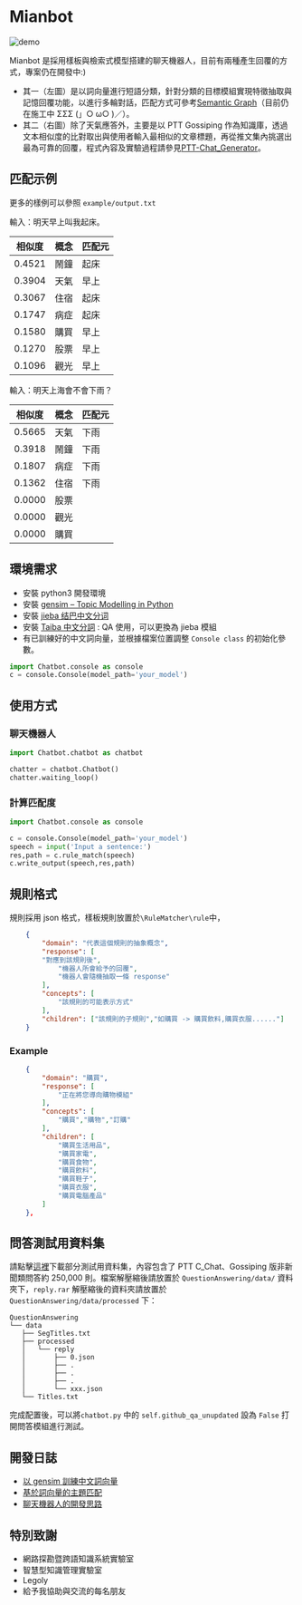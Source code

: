 # Mianbot

![demo](https://raw.githubusercontent.com/zake7749/Chatbot/master/docs/demo.png)

Mianbot 是採用樣板與檢索式模型搭建的聊天機器人，目前有兩種產生回覆的方式，專案仍在開發中:)

* 其一（左圖）是以詞向量進行短語分類，針對分類的目標模組實現特徵抽取與記憶回覆功能，以進行多輪對話，匹配方式可參考[Semantic Graph](https://github.com/zake7749/Semantic-Graph)（目前仍在施工中 ΣΣΣ (」○ ω○ )／）。
* 其二（右圖）除了天氣應答外，主要是以 PTT Gossiping 作為知識庫，透過文本相似度的比對取出與使用者輸入最相似的文章標題，再從推文集內挑選出最為可靠的回覆，程式內容及實驗過程請參見[PTT-Chat_Generator](https://github.com/zake7749/PTT-Chat-Generator)。

## 匹配示例

更多的樣例可以參照 `example/output.txt`

輸入：明天早上叫我起床。

|相似度|概念|匹配元|
|------|----|------|
|0.4521|鬧鐘|起床|
|0.3904|天氣|早上|
|0.3067|住宿|起床|
|0.1747|病症|起床|
|0.1580|購買|早上|
|0.1270|股票|早上|
|0.1096|觀光|早上|

輸入：明天上海會不會下雨？

|相似度|概念|匹配元|
|------|----|------|
|0.5665|天氣|下雨|
|0.3918|鬧鐘|下雨|
|0.1807|病症|下雨|
|0.1362|住宿|下雨|
|0.0000|股票||
|0.0000|觀光||
|0.0000|購買||

## 環境需求

* 安裝 python3 開發環境
* 安裝 [gensim – Topic Modelling in Python](https://github.com/RaRe-Technologies/gensim)
* 安裝 [jieba 结巴中文分词 ](https://github.com/fxsjy/jieba)
* 安裝 [Taiba 中文分詞](https://github.com/fann1993814/Taiba) : QA 使用，可以更換為 jieba 模組
* 有已訓練好的中文詞向量，並根據檔案位置調整 `Console class` 的初始化參數。
```python
import Chatbot.console as console
c = console.Console(model_path='your_model')
```

## 使用方式

### 聊天機器人

```python
import Chatbot.chatbot as chatbot

chatter = chatbot.Chatbot()
chatter.waiting_loop()
```

### 計算匹配度

```python
import Chatbot.console as console

c = console.Console(model_path='your_model')
speech = input('Input a sentence:')
res,path = c.rule_match(speech)
c.write_output(speech,res,path)
```

## 規則格式

規則採用 json 格式，樣板規則放置於`\RuleMatcher\rule`中，

```json
    {
        "domain": "代表這個規則的抽象概念",
        "response": [
		"對應到該規則後",
        	"機器人所會給予的回覆",
        	"機器人會隨機抽取一條 response"
        ],
        "concepts": [
            "該規則的可能表示方式"
        ],
        "children": ["該規則的子規則","如購買 -> 購買飲料,購買衣服......"]
    }
```

### Example

```json
    {
        "domain": "購買",
        "response": [
        	"正在將您導向購物模組"
        ],
        "concepts": [
            "購買","購物","訂購"
        ],
        "children": [
            "購買生活用品",
            "購買家電",
            "購買食物",
            "購買飲料",
            "購買鞋子",
            "購買衣服",
            "購買電腦產品"
        ]
    },
```
## 問答測試用資料集

請點擊[這裡](https://drive.google.com/file/d/0BxfXm7KkNKc-RkY2Z1pONUlqODg/view?usp=sharing)下載部分測試用資料集，內容包含了 PTT C_Chat、Gossiping 版非新聞類問答約 250,000 則。檔案解壓縮後請放置於 `QuestionAnswering/data/` 資料夾下，`reply.rar` 解壓縮後的資料夾請放置於 `QuestionAnswering/data/processed` 下：
```
QuestionAnswering
└── data
   ├── SegTitles.txt
   ├── processed
   │   └── reply
   │       ├── 0.json
   │       ├── .
   │       ├── .
   │       ├── .
   │       └── xxx.json
   └── Titles.txt 
```
完成配置後，可以將`chatbot.py` 中的 `self.github_qa_unupdated` 設為 `False` 打開問答模組進行測試。

## 開發日誌

* [以 gensim 訓練中文詞向量](http://zake7749.github.io/2016/08/28/word2vec-with-gensim/)
* [基於詞向量的主題匹配](http://zake7749.github.io/2016/08/30/chatterbot-with-word2vec/)
* [聊天機器人的開發思路](http://zake7749.github.io/2016/12/17/how-to-develop-chatbot/)

## 特別致謝

* 網路探勘暨跨語知識系統實驗室
* 智慧型知識管理實驗室
* Legoly
* 給予我協助與交流的每名朋友
